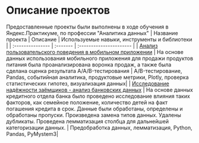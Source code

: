 # Описание проектов
Предоставленные проекты были выполнены в ходе обучения в Яндекс.Практикуме, по профессии "Аналитика данных" 
| Название проекта | Описание | Используемые навыки, инструменты и библиотеки | 
| :--------------- | :------- | :---------------------- |
| [Анализ пользовательского поведения в мобильном приложении](Анализ%20пользовательского%20поведения%20в%20мобильном%20приложении) | На основе данных использования мобильного приложения для продажи продуктов питания была проанализирована воронка продаж, а также была сделана оценка результата A/A/B-тестирования | A/B-тестирование, Pandas, событийная аналитика, продуктовые метрики, Plotly, проверка статистических гипотез, визуализация данных|
| [Исследование надёжности заёмщиков - анализ банковских данных](Исследование%20надежности%20заемщиков) | На основе данных кредитного отдела банка было проведено исследование влияния таких факторов, как семейное положение, количество детей на факт погашения кредита в срок. Данные были обработаны, определены и обработаны пропуски. Произведена замена типов данных. Удалены дубликаты. Проведена лемматизация столбца для дальнейшей категоризации данных. | Предобработка данных, лемматизация, Python, Pandas, PyMystem3|
